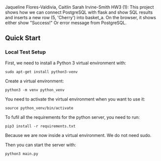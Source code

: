 Jaqueline Flores-Valdivia, Caitlin Sarah Irvine-Smith
HW3 (1): This project shows how we can connect PostgreSQL with flask and show SQL results and inserts a new row (5, 'Cherry') into basket_a. On the browser, it shows either show "Success!" Or error message from PostgreSQL.

## Quick Start
### Local Test Setup
First, we need to install a Python 3 virtual environment with:
```
sudo apt-get install python3-venv
```

Create a virtual environment:
```
python3 -m venv python_venv
```

You need to activate the virtual environment when you want to use it:
```
source python_venv/bin/activate
```

To fufil all the requirements for the python server, you need to run:
```
pip3 install -r requirements.txt
```
Because we are now inside a virtual environment. We do not need sudo.

Then you can start the server with:
```
python3 main.py
```
